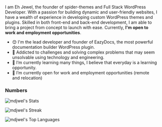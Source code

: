 I am Eh Jewel, the founder of spider-themes and Full Stack WordPress Developer. With a passion for building dynamic and user-friendly websites, I have a wealth of experience in developing custom WordPress themes and plugins. Skilled in both front-end and back-end development, I am able to bring a project from concept to launch with ease. Currently, **I'm open to work and employment opportunities**.

- 😊 I'm the lead developer and founder of EazyDocs, the most powerful documentation builder WordPress plugin. 
- 🧐 Addicted to challenges and solving complex problems that may seem unsolvable using technology and engineering.
- 🌱 I’m currently learning many things, I believe that everyday is a learning opportunity.
- 👯 I’m currently open for work and employment opportunities (remote and relocation)

### Numbers
![mdjwel's Stats](https://github-readme-stats.vercel.app/api?username=mdjwel&theme=darcula&show_icons=true&hide_border=true&count_private=true)

![mdjwel's Streak](https://github-readme-streak-stats.herokuapp.com/?user=mdjwel&theme=darcula&hide_border=true)

![mdjwel's Top Languages](https://github-readme-stats.vercel.app/api/top-langs/?username=mdjwel&theme=darcula&show_icons=true&hide_border=true&layout=compact)
